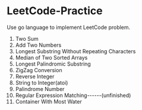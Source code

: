 # LeetCode-Practice
Use go language to implement LeetCode problem.

1. Two Sum
2. Add Two Numbers
3. Longest Substring Without Repeating Characters
4. Median of Two Sorted Arrays
5. Longest Palindromic Substring
6. ZigZag Conversion
7. Reverse Integer
8. String to Integer(atoi)
9. Palindrome Number
10. Regular Expression Matching------(unfinished)
11. Container With Most Water

